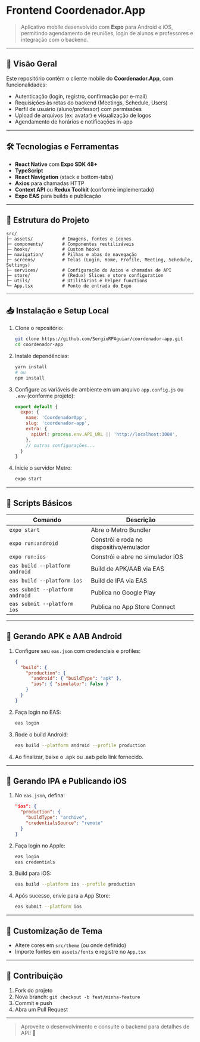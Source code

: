 # Frontend Coordenador.App

> Aplicativo mobile desenvolvido com **Expo** para Android e iOS, permitindo agendamento de reuniões, login de alunos e professores e integração com o backend.

---

## 🚀 Visão Geral

Este repositório contém o cliente mobile do **Coordenador.App**, com funcionalidades:

- Autenticação (login, registro, confirmação por e-mail)
- Requisições às rotas do backend (Meetings, Schedule, Users)
- Perfil de usuário (aluno/professor) com permissões
- Upload de arquivos (ex: avatar) e visualização de logos
- Agendamento de horários e notificações in-app

---

## 🛠 Tecnologias e Ferramentas

- **React Native** com **Expo SDK 48+**
- **TypeScript**
- **React Navigation** (stack e bottom-tabs)
- **Axios** para chamadas HTTP
- **Context API** ou **Redux Toolkit** (conforme implementado)
- **Expo EAS** para builds e publicação

---

## 📁 Estrutura do Projeto

```plaintext
src/
├─ assets/           # Imagens, fontes e ícones
├─ components/       # Componentes reutilizáveis
├─ hooks/            # Custom hooks
├─ navigation/       # Pilhas e abas de navegação
├─ screens/          # Telas (Login, Home, Profile, Meeting, Schedule, Settings)
├─ services/         # Configuração do Axios e chamadas de API
├─ store/            # (Redux) Slices e store configuration
├─ utils/            # Utilitários e helper functions
└─ App.tsx           # Ponto de entrada do Expo
```

---

## 📥 Instalação e Setup Local

1. Clone o repositório:
   ```bash
   git clone https://github.com/SergioRPAguiar/coordenador-app.git
   cd coordenador-app
   ```
2. Instale dependências:
   ```bash
   yarn install
   # ou
   npm install
   ```
3. Configure as variáveis de ambiente em um arquivo `app.config.js` ou `.env` (conforme projeto):
   ```js
   export default {
     expo: {
       name: 'CoordenadorApp',
       slug: 'coordenador-app',
       extra: {
         apiUrl: process.env.API_URL || 'http://localhost:3000',
       },
       // outras configurações...
     }
   }
   ```
4. Inicie o servidor Metro:
   ```bash
   expo start
   ```

---

## 🔨 Scripts Básicos

| Comando                         | Descrição                               |
| ------------------------------- | --------------------------------------- |
| `expo start`                    | Abre o Metro Bundler                    |
| `expo run:android`              | Constrói e roda no dispositivo/emulador |
| `expo run:ios`                  | Constrói e abre no simulador iOS        |
| `eas build --platform android`  | Build de APK/AAB via EAS                |
| `eas build --platform ios`      | Build de IPA via EAS                    |
| `eas submit --platform android` | Publica no Google Play                  |
| `eas submit --platform ios`     | Publica no App Store Connect            |

---

## 📱 Gerando APK e AAB Android

1. Configure seu `eas.json` com credenciais e profiles:
   ```json
   {
     "build": {
       "production": {
         "android": { "buildType": "apk" },
         "ios": { "simulator": false }
       }
     }
   }
   ```
2. Faça login no EAS:
   ```bash
   eas login
   ```
3. Rode o build Android:
   ```bash
   eas build --platform android --profile production
   ```
4. Ao finalizar, baixe o .apk ou .aab pelo link fornecido.

---

## 🍏 Gerando IPA e Publicando iOS

1. No `eas.json`, defina:
   ```json
   "ios": {
     "production": {
       "buildType": "archive",
       "credentialsSource": "remote"
     }
   }
   ```
2. Faça login no Apple:
   ```bash
   eas login
   eas credentials
   ```
3. Build para iOS:
   ```bash
   eas build --platform ios --profile production
   ```
4. Após sucesso, envie para a App Store:
   ```bash
   eas submit --platform ios
   ```

---

## 🎨 Customização de Tema

- Altere cores em `src/theme` (ou onde definido)
- Importe fontes em `assets/fonts` e registre no `App.tsx`

---

## 🤝 Contribuição

1. Fork do projeto
2. Nova branch: `git checkout -b feat/minha-feature`
3. Commit e push
4. Abra um Pull Request

---

> Aproveite o desenvolvimento e consulte o backend para detalhes de API! 🚀


